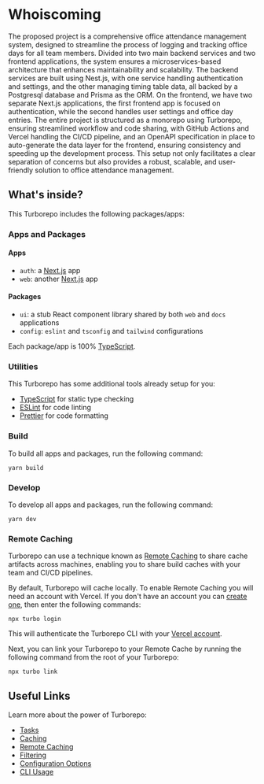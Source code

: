 # Whoiscoming 

The proposed project is a comprehensive office attendance management system, designed to streamline the process of logging and tracking office days for all team members. Divided into two main backend services and two frontend applications, the system ensures a microservices-based architecture that enhances maintainability and scalability. The backend services are built using Nest.js, with one service handling authentication and settings, and the other managing timing table data, all backed by a Postgresql database and Prisma as the ORM. On the frontend, we have two separate Next.js applications, the first frontend app is focused on authentication, while the second handles user settings and office day entries. The entire project is structured as a monorepo using Turborepo, ensuring streamlined workflow and code sharing, with GitHub Actions and Vercel handling the CI/CD pipeline, and an OpenAPI specification in place to auto-generate the data layer for the frontend, ensuring consistency and speeding up the development process. This setup not only facilitates a clear separation of concerns but also provides a robust, scalable, and user-friendly solution to office attendance management.

## What's inside?

This Turborepo includes the following packages/apps:

### Apps and Packages

#### Apps

- `auth`: a [Next.js](https://nextjs.org/) app
- `web`: another [Next.js](https://nextjs.org/) app

#### Packages

- `ui`: a stub React component library shared by both `web` and `docs` applications
- `config`: `eslint` and `tsconfig` and `tailwind` configurations

Each package/app is 100% [TypeScript](https://www.typescriptlang.org/).

### Utilities

This Turborepo has some additional tools already setup for you:

- [TypeScript](https://www.typescriptlang.org/) for static type checking
- [ESLint](https://eslint.org/) for code linting
- [Prettier](https://prettier.io) for code formatting

### Build

To build all apps and packages, run the following command:

```
yarn build
```

### Develop

To develop all apps and packages, run the following command:

```
yarn dev
```

### Remote Caching

Turborepo can use a technique known as [Remote Caching](https://turbo.build/repo/docs/core-concepts/remote-caching) to share cache artifacts across machines, enabling you to share build caches with your team and CI/CD pipelines.

By default, Turborepo will cache locally. To enable Remote Caching you will need an account with Vercel. If you don't have an account you can [create one](https://vercel.com/signup), then enter the following commands:

```
npx turbo login
```

This will authenticate the Turborepo CLI with your [Vercel account](https://vercel.com/docs/concepts/personal-accounts/overview).

Next, you can link your Turborepo to your Remote Cache by running the following command from the root of your Turborepo:

```
npx turbo link
```

## Useful Links

Learn more about the power of Turborepo:

- [Tasks](https://turbo.build/repo/docs/core-concepts/monorepos/running-tasks)
- [Caching](https://turbo.build/repo/docs/core-concepts/caching)
- [Remote Caching](https://turbo.build/repo/docs/core-concepts/remote-caching)
- [Filtering](https://turbo.build/repo/docs/core-concepts/monorepos/filtering)
- [Configuration Options](https://turbo.build/repo/docs/reference/configuration)
- [CLI Usage](https://turbo.build/repo/docs/reference/command-line-reference)
